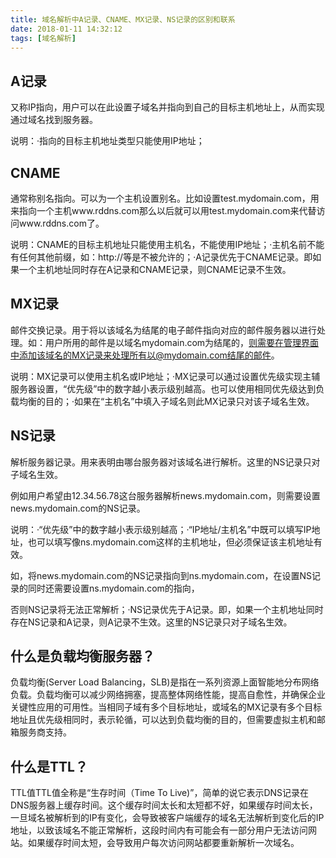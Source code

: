 ```yaml
---
title: 域名解析中A记录、CNAME、MX记录、NS记录的区别和联系
date: 2018-01-11 14:32:12
tags: [域名解析]
---
```


## A记录

又称IP指向，用户可以在此设置子域名并指向到自己的目标主机地址上，从而实现通过域名找到服务器。

说明：·指向的目标主机地址类型只能使用IP地址；

## CNAME

通常称别名指向。可以为一个主机设置别名。比如设置test.mydomain.com，用来指向一个主机www.rddns.com那么以后就可以用test.mydomain.com来代替访问www.rddns.com了。

说明：CNAME的目标主机地址只能使用主机名，不能使用IP地址；·主机名前不能有任何其他前缀，如：http://等是不被允许的；·A记录优先于CNAME记录。即如果一个主机地址同时存在A记录和CNAME记录，则CNAME记录不生效。

<!-- more -->

## MX记录

邮件交换记录。用于将以该域名为结尾的电子邮件指向对应的邮件服务器以进行处理。如：用户所用的邮件是以域名mydomain.com为结尾的，则需要在管理界面中添加该域名的MX记录来处理所有以@mydomain.com结尾的邮件。

说明：MX记录可以使用主机名或IP地址；·MX记录可以通过设置优先级实现主辅服务器设置，“优先级”中的数字越小表示级别越高。也可以使用相同优先级达到负载均衡的目的；·如果在“主机名”中填入子域名则此MX记录只对该子域名生效。

## NS记录

解析服务器记录。用来表明由哪台服务器对该域名进行解析。这里的NS记录只对子域名生效。

例如用户希望由12.34.56.78这台服务器解析news.mydomain.com，则需要设置news.mydomain.com的NS记录。

说明：·“优先级”中的数字越小表示级别越高；·“IP地址/主机名”中既可以填写IP地址，也可以填写像ns.mydomain.com这样的主机地址，但必须保证该主机地址有效。

如，将news.mydomain.com的NS记录指向到ns.mydomain.com，在设置NS记录的同时还需要设置ns.mydomain.com的指向，

否则NS记录将无法正常解析；·NS记录优先于A记录。即，如果一个主机地址同时存在NS记录和A记录，则A记录不生效。这里的NS记录只对子域名生效。

## 什么是负载均衡服务器？

负载均衡(Server Load Balancing，SLB)是指在一系列资源上面智能地分布网络负载。负载均衡可以减少网络拥塞，提高整体网络性能，提高自愈性，并确保企业关键性应用的可用性。当相同子域有多个目标地址，或域名的MX记录有多个目标地址且优先级相同时，表示轮循，可以达到负载均衡的目的，但需要虚拟主机和邮箱服务商支持。

## 什么是TTL？

TTL值TTL值全称是“生存时间（Time To Live)”，简单的说它表示DNS记录在DNS服务器上缓存时间。这个缓存时间太长和太短都不好，如果缓存时间太长，一旦域名被解析到的IP有变化，会导致被客户端缓存的域名无法解析到变化后的IP地址，以致该域名不能正常解析，这段时间内有可能会有一部分用户无法访问网站。如果缓存时间太短，会导致用户每次访问网站都要重新解析一次域名。
